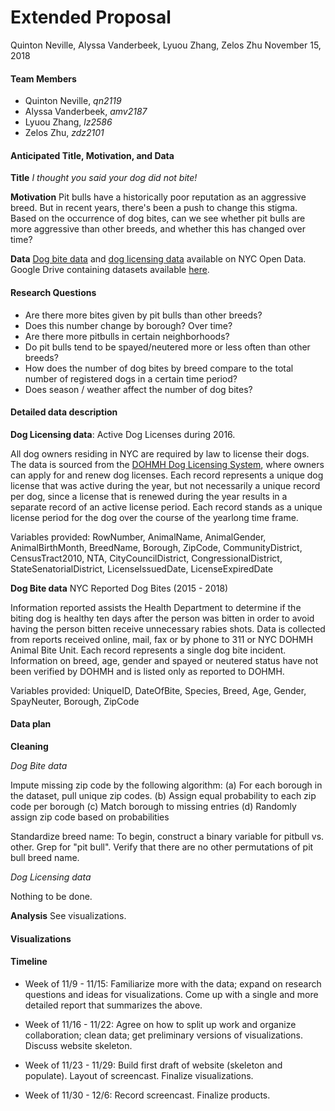 Extended Proposal
================
Quinton Neville, Alyssa Vanderbeek, Lyuou Zhang, Zelos Zhu
November 15, 2018

#### Team Members

-   Quinton Neville, *qn2119*
-   Alyssa Vanderbeek, *amv2187*
-   Lyuou Zhang, *lz2586*
-   Zelos Zhu, *zdz2101*

#### Anticipated Title, Motivation, and Data

**Title** *I thought you said your dog did not bite!*

**Motivation** Pit bulls have a historically poor reputation as an aggressive breed. But in recent years, there's been a push to change this stigma. Based on the occurrence of dog bites, can we see whether pit bulls are more aggressive than other breeds, and whether this has changed over time?

**Data** [Dog bite data](https://data.cityofnewyork.us/Health/DOHMH-Dog-Bite-Data/rsgh-akpg) and [dog licensing data](https://data.cityofnewyork.us/Health/NYC-Dog-Licensing-Dataset/nu7n-tubp) available on NYC Open Data. Google Drive containing datasets available [here](https://drive.google.com/drive/folders/1wZfIbv9UWAoI-YO1mwRgoXmU-ucr0inX).

#### Research Questions

-   Are there more bites given by pit bulls than other breeds?
-   Does this number change by borough? Over time?
-   Are there more pitbulls in certain neighborhoods?
-   Do pit bulls tend to be spayed/neutered more or less often than other breeds?
-   How does the number of dog bites by breed compare to the total number of registered dogs in a certain time period?
-   Does season / weather affect the number of dog bites?

#### Detailed data description

**Dog Licensing data**: Active Dog Licenses during 2016.

All dog owners residing in NYC are required by law to license their dogs. The data is sourced from the [DOHMH Dog Licensing System](https://a816-healthpsi.nyc.gov/DogLicense), where owners can apply for and renew dog licenses. Each record represents a unique dog license that was active during the year, but not necessarily a unique record per dog, since a license that is renewed during the year results in a separate record of an active license period. Each record stands as a unique license period for the dog over the course of the yearlong time frame.

Variables provided: RowNumber, AnimalName, AnimalGender, AnimalBirthMonth, BreedName, Borough, ZipCode, CommunityDistrict, CensusTract2010, NTA, CityCouncilDistrict, CongressionalDistrict, StateSenatorialDistrict, LicenseIssuedDate, LicenseExpiredDate

**Dog Bite data** NYC Reported Dog Bites (2015 - 2018)

Information reported assists the Health Department to determine if the biting dog is healthy ten days after the person was bitten in order to avoid having the person bitten receive unnecessary rabies shots. Data is collected from reports received online, mail, fax or by phone to 311 or NYC DOHMH Animal Bite Unit. Each record represents a single dog bite incident. Information on breed, age, gender and spayed or neutered status have not been verified by DOHMH and is listed only as reported to DOHMH.

Variables provided: UniqueID, DateOfBite, Species, Breed, Age, Gender, SpayNeuter, Borough, ZipCode

#### Data plan

**Cleaning**

*Dog Bite data*

Impute missing zip code by the following algorithm: (a) For each borough in the dataset, pull unique zip codes. (b) Assign equal probability to each zip code per borough (c) Match borough to missing entries (d) Randomly assign zip code based on probabilities

Standardize breed name: To begin, construct a binary variable for pitbull vs. other. Grep for "pit bull". Verify that there are no other permutations of pit bull breed name.

*Dog Licensing data*

Nothing to be done.

**Analysis** See visualizations.

#### Visualizations

#### Timeline

-   Week of 11/9 - 11/15: Familiarize more with the data; expand on research questions and ideas for visualizations. Come up with a single and more detailed report that summarizes the above.

-   Week of 11/16 - 11/22: Agree on how to split up work and organize collaboration; clean data; get preliminary versions of visualizations. Discuss website skeleton.

-   Week of 11/23 - 11/29: Build first draft of website (skeleton and populate). Layout of screencast. Finalize visualizations.

-   Week of 11/30 - 12/6: Record screencast. Finalize products.
